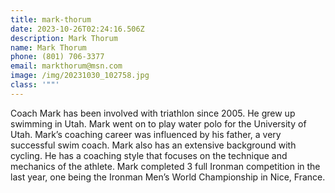 ```yaml
---
title: mark-thorum
date: 2023-10-26T02:24:16.506Z
description: Mark Thorum
name: Mark Thorum
phone: (801) 706-3377
email: markthorum@msn.com
image: /img/20231030_102758.jpg
class: '""'
---
```

Coach Mark has been involved with triathlon since 2005. He grew up swimming in Utah. Mark went on to play water polo for the University of Utah. Mark’s coaching career was influenced by his father, a very successful swim coach. Mark also has an extensive background with cycling. He has a coaching style that focuses on the technique and mechanics of the athlete. Mark completed 3 full Ironman competition in the last year, one being the Ironman Men’s World Championship in Nice, France.